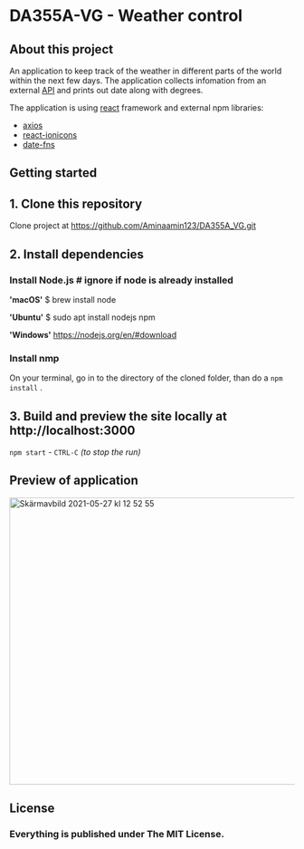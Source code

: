 # DA355A-VG - Weather control
## About this project
An application to keep track of the weather in different parts of the world within the next few days.
The application collects infomation from an external [API](https://github.com/robertoduessmann/weather-api) and prints out date along with degrees.

The application is using [react](https://reactjs.org/) framework and external npm libraries:
* [axios](https://www.npmjs.com/package/axios)
* [react-ionicons](https://www.npmjs.com/package/react-ionicons)
* [date-fns](https://www.npmjs.com/package/date-fns)

## Getting started

## 1. Clone this repository
Clone project at https://github.com/Aminaamin123/DA355A_VG.git

## 2. Install dependencies
### Install Node.js  # ignore if node is already installed
**'macOS'** $ brew install node

**'Ubuntu'** $ sudo apt install nodejs npm

**'Windows'** https://nodejs.org/en/#download

### Install nmp
On your terminal, go in to the directory of the cloned folder, than do a `npm install` .

## 3. Build and preview the site locally at http://localhost:3000
`npm start`   -    `CTRL-C` *(to stop the run)*

## Preview of application
<img width="507" alt="Skärmavbild 2021-05-27 kl  12 52 55" src="https://user-images.githubusercontent.com/62305546/119814510-c31cc780-beea-11eb-9df4-5a735676d534.png">

## License
### Everything is published under The MIT License.




